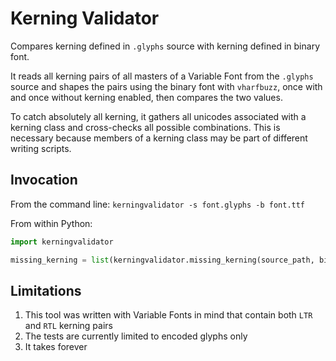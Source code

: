 # Kerning Validator

Compares kerning defined in `.glyphs` source with kerning defined in binary font.

It reads all kerning pairs of all masters of a Variable Font from the `.glyphs` source
and shapes the pairs using the binary font with `vharfbuzz`, once with and once without 
kerning enabled, then compares the two values.

To catch absolutely all kerning, it gathers all unicodes associated with a kerning class
and cross-checks all possible combinations. This is necessary because members of a kerning class
may be part of different writing scripts.

## Invocation

From the command line:
`kerningvalidator -s font.glyphs -b font.ttf`

From within Python:
```python
import kerningvalidator

missing_kerning = list(kerningvalidator.missing_kerning(source_path, binary_path))
```

## Limitations

1. This tool was written with Variable Fonts in mind that contain both `LTR` and `RTL` kerning pairs
2. The tests are currently limited to encoded glyphs only
3. It takes forever